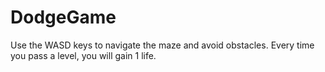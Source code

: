 # DodgeGame
Use the WASD keys to navigate the maze and avoid obstacles. Every time you pass a level, you will gain 1 life.
